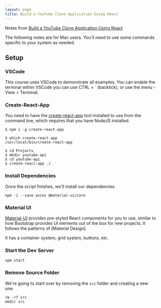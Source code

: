 ```yaml
---
layout: page
title: Build a YouTube Clone Application Using React
---
```


Notes from [Build a YouTube Clone Application Using React]

The following notes are for Mac users. You'll need to use some commands specific
to your system as needed.

## Setup

### VSCode

This course uses VSCode to demonstrate all examples. You can enable the terminal
within VSCode you can use CTRL + ` (backtick), or use the menu - View > Terminal.

### Create-React-App

You need to have the [create-react-app] tool installed to use from the command
line, which requires that you have NodeJS installed.

```shell
$ npm i -g create-react-app

$ which create-react-app
/usr/local/bin/create-react-app

$ cd Projects
$ mkdir youtube-api
$ cd youtube-api
$ create-react-app ./
```

### Install Dependencies

Once the script finishes, we'll install our dependencies.

```shell
npm -i --save axios @material-ui/core
```

### Material UI

[Material-UI] provides pre-styled React components for you to use, similar to
how Bootstrap provides UI elements out of the box for new projects. It follows
the patterns of [Material Design].

It has a container system, grid system, buttons, etc.

### Start the Dev Server

```shell
npm start
```

### Remove Source Folder

We're going to start over by removing the `src` folder and creating a new one.

```shell
rm -rf src
mkdir src
```

[create-react-app]: https://www.npmjs.com/package/create-react-app
[build a youtube clone application using react]: https://www.youtube.com/watch?v=VPVzx1ZOVuw
[material-ui]: https://material-ui.com/
[maerial design]: https://material.io/design/introduction/
